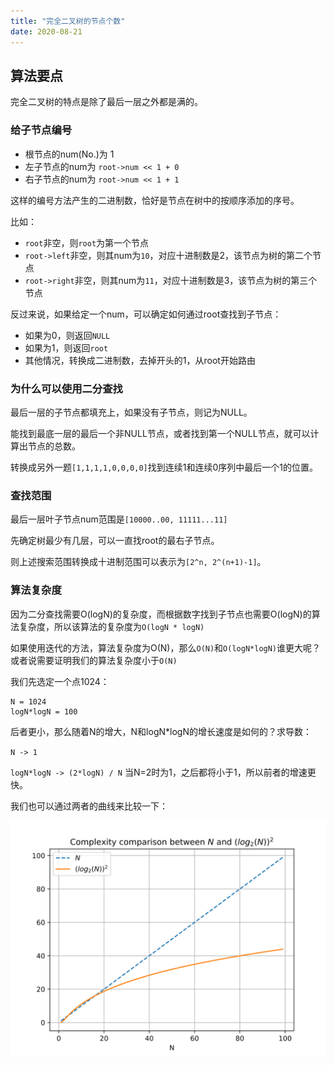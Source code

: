 ```yaml
---
title: "完全二叉树的节点个数"
date: 2020-08-21
---
```


## 算法要点

完全二叉树的特点是除了最后一层之外都是满的。

### 给子节点编号

- 根节点的num(No.)为 1
- 左子节点的num为 `root->num << 1 + 0`
- 右子节点的num为 `root->num << 1 + 1`

这样的编号方法产生的二进制数，恰好是节点在树中的按顺序添加的序号。

比如：
- `root`非空，则`root`为第一个节点
- `root->left`非空，则其num为`10`，对应十进制数是2，该节点为树的第二个节点
- `root->right`非空，则其num为`11`，对应十进制数是3，该节点为树的第三个节点

反过来说，如果给定一个num，可以确定如何通过root查找到子节点：

- 如果为0，则返回`NULL`
- 如果为1，则返回`root`
- 其他情况，转换成二进制数，去掉开头的1，从root开始路由

### 为什么可以使用二分查找

最后一层的子节点都填充上，如果没有子节点，则记为NULL。

能找到最底一层的最后一个非NULL节点，或者找到第一个NULL节点，就可以计算出节点的总数。


转换成另外一题`[1,1,1,1,0,0,0,0]`找到连续1和连续0序列中最后一个1的位置。

### 查找范围

最后一层叶子节点num范围是`[10000..00, 11111...11]`

先确定树最少有几层，可以一直找root的最右子节点。

则上述搜索范围转换成十进制范围可以表示为`[2^n, 2^(n+1)-1]`。

### 算法复杂度

因为二分查找需要O(logN)的复杂度，而根据数字找到子节点也需要O(logN)的算法复杂度，所以该算法的复杂度为`O(logN * logN)`

如果使用迭代的方法，算法复杂度为O(N)，那么`O(N)`和`O(logN*logN)`谁更大呢？或者说需要证明我们的算法复杂度小于`O(N)`

我们先选定一个点1024：

```
N = 1024
logN*logN = 100
```

后者更小，那么随着N的增大，N和logN*logN的增长速度是如何的？求导数：

`N -> 1`

`logN*logN -> (2*logN) / N` 当N=2时为1，之后都将小于1，所以前者的增速更快。

我们也可以通过两者的曲线来比较一下：

![0222_comparison_of_complexity](../images/0222_comparison_of_complexity.svg)

